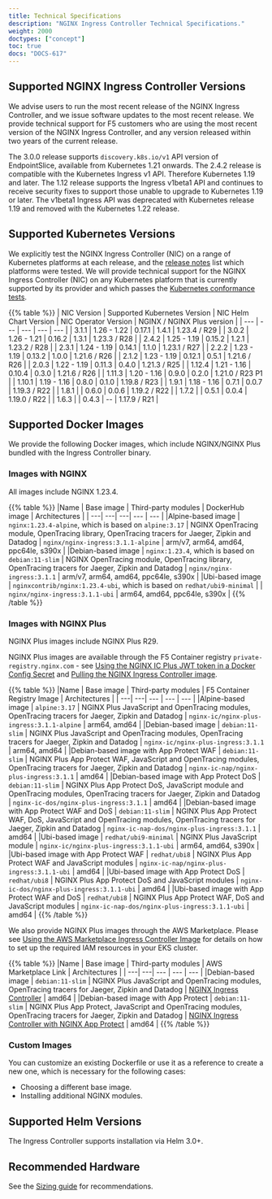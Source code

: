 ```yaml
---
title: Technical Specifications
description: "NGINX Ingress Controller Technical Specifications."
weight: 2000
doctypes: ["concept"]
toc: true
docs: "DOCS-617"
---
```



## Supported NGINX Ingress Controller Versions

We advise users to run the most recent release of the NGINX Ingress Controller, and we issue software updates to the most recent release. We provide technical support for F5 customers who are using the most recent version of the NGINX Ingress Controller, and any version released within two years of the current release.

The 3.0.0 release supports `discovery.k8s.io/v1` API version of EndpointSlice, available from Kubernetes 1.21 onwards.
The 2.4.2 release is compatible with the Kubernetes Ingress v1 API. Therefore Kubernetes 1.19 and later.
The 1.12 release supports the Ingress v1beta1 API and continues to receive security fixes to support those unable to upgrade to Kubernetes 1.19 or later. The v1beta1 Ingress API was deprecated with Kubernetes release 1.19 and removed with the Kubernetes 1.22 release.

## Supported Kubernetes Versions

We explicitly test the NGINX Ingress Controller (NIC) on a range of Kubernetes platforms at each release, and the [release notes](/nginx-ingress-controller/releases) list which platforms were tested. We will provide technical support for the NGINX Ingress Controller (NIC) on any Kubernetes platform that is currently supported by its provider and which passes the [Kubernetes conformance tests](https://www.cncf.io/certification/software-conformance/).

{{% table %}}
| NIC Version | Supported Kubernetes Version | NIC Helm Chart Version | NIC Operator Version | NGINX / NGINX Plus version |
| --- | --- | --- | --- | --- |
| 3.1.1 | 1.26 - 1.22 | 0.17.1 | 1.4.1 | 1.23.4 / R29 |
| 3.0.2 | 1.26 - 1.21 | 0.16.2 | 1.3.1 | 1.23.3 / R28 |
| 2.4.2 | 1.25 - 1.19 | 0.15.2 | 1.2.1 | 1.23.2 / R28 |
| 2.3.1 | 1.24 - 1.19 | 0.14.1 | 1.1.0 | 1.23.1 / R27 |
| 2.2.2 | 1.23 - 1.19 | 0.13.2 | 1.0.0 | 1.21.6 / R26 |
| 2.1.2 | 1.23 - 1.19 | 0.12.1 | 0.5.1 | 1.21.6 / R26 |
| 2.0.3 | 1.22 - 1.19 | 0.11.3 | 0.4.0 | 1.21.3 / R25 |
| 1.12.4 | 1.21 - 1.16 | 0.10.4 | 0.3.0 | 1.21.6 / R26 |
| 1.11.3 | 1.20 - 1.16 | 0.9.0 | 0.2.0 | 1.21.0 / R23 P1 |
| 1.10.1 | 1.19 - 1.16 | 0.8.0 | 0.1.0 | 1.19.8 / R23 |
| 1.9.1 | 1.18 - 1.16 | 0.7.1 | 0.0.7 | 1.19.3 / R22 |
| 1.8.1 |  | 0.6.0 | 0.0.6 | 1.19.2 / R22 |
| 1.7.2 |  | 0.5.1 | 0.0.4 | 1.19.0 / R22 |
| 1.6.3 |  | 0.4.3 | -- | 1.17.9 / R21 |

## Supported Docker Images

We provide the following Docker images, which include NGINX/NGINX Plus bundled with the Ingress Controller binary.

### Images with NGINX

All images include NGINX 1.23.4.

{{% table %}}
|Name | Base image | Third-party modules | DockerHub image | Architectures |
| ---| ---| ---| --- | --- |
|Alpine-based image | ``nginx:1.23.4-alpine``, which is based on ``alpine:3.17`` | NGINX OpenTracing module, OpenTracing library, OpenTracing tracers for Jaeger, Zipkin and Datadog | ``nginx/nginx-ingress:3.1.1-alpine`` | arm/v7, arm64, amd64, ppc64le, s390x |
|Debian-based image | ``nginx:1.23.4``, which is based on ``debian:11-slim`` | NGINX OpenTracing module, OpenTracing library, OpenTracing tracers for Jaeger, Zipkin and Datadog | ``nginx/nginx-ingress:3.1.1`` | arm/v7, arm64, amd64, ppc64le, s390x |
|Ubi-based image | ``nginxcontrib/nginx:1.23.4-ubi``, which is based on ``redhat/ubi9-minimal`` |  | ``nginx/nginx-ingress:3.1.1-ubi`` | arm64, amd64, ppc64le, s390x |
{{% /table %}}

### Images with NGINX Plus

NGINX Plus images include NGINX Plus R29.

NGINX Plus images are available through the F5 Container registry `private-registry.nginx.com` - see [Using the NGINX IC Plus JWT token in a Docker Config Secret](/nginx-ingress-controller/installation/using-the-jwt-token-docker-secret) and [Pulling the NGINX Ingress Controller image](/nginx-ingress-controller/installation/pulling-ingress-controller-image).

{{% table %}}
|Name | Base image | Third-party modules | F5 Container Registry Image | Architectures |
| ---| ---| --- | --- | --- |
|Alpine-based image | ``alpine:3.17`` | NGINX Plus JavaScript and OpenTracing modules, OpenTracing tracers for Jaeger, Zipkin and Datadog | `nginx-ic/nginx-plus-ingress:3.1.1-alpine` | arm64, amd64 |
|Debian-based image | ``debian:11-slim`` | NGINX Plus JavaScript and OpenTracing modules, OpenTracing tracers for Jaeger, Zipkin and Datadog | `nginx-ic/nginx-plus-ingress:3.1.1` | arm64, amd64 |
|Debian-based image with App Protect WAF | ``debian:11-slim`` | NGINX Plus App Protect WAF, JavaScript and OpenTracing modules, OpenTracing tracers for Jaeger, Zipkin and Datadog | `nginx-ic-nap/nginx-plus-ingress:3.1.1` | amd64 |
|Debian-based image with App Protect DoS | ``debian:11-slim`` | NGINX Plus App Protect DoS, JavaScript module and OpenTracing modules, OpenTracing tracers for Jaeger, Zipkin and Datadog | `nginx-ic-dos/nginx-plus-ingress:3.1.1` | amd64 |
|Debian-based image with App Protect WAF and DoS | ``debian:11-slim`` | NGINX Plus App Protect WAF, DoS, JavaScript and OpenTracing modules, OpenTracing tracers for Jaeger, Zipkin and Datadog | `nginx-ic-nap-dos/nginx-plus-ingress:3.1.1` | amd64 |
|Ubi-based image | ``redhat/ubi9-minimal`` | NGINX Plus JavaScript module | `nginx-ic/nginx-plus-ingress:3.1.1-ubi` | arm64, amd64, s390x |
|Ubi-based image with App Protect WAF | ``redhat/ubi8`` | NGINX Plus App Protect WAF and JavaScript modules | `nginx-ic-nap/nginx-plus-ingress:3.1.1-ubi` | amd64 |
|Ubi-based image with App Protect DoS | ``redhat/ubi8`` | NGINX Plus App Protect DoS and JavaScript modules | `nginx-ic-dos/nginx-plus-ingress:3.1.1-ubi` | amd64 |
|Ubi-based image with App Protect WAF and DoS | ``redhat/ubi8`` | NGINX Plus App Protect WAF, DoS and JavaScript modules | `nginx-ic-nap-dos/nginx-plus-ingress:3.1.1-ubi` | amd64 |
{{% /table %}}

We also provide NGINX Plus images through the AWS Marketplace. Please see [Using the AWS Marketplace Ingress Controller Image](/nginx-ingress-controller/installation/using-aws-marketplace-image/) for details on how to set up the required IAM resources in your EKS cluster.

{{% table %}}
|Name | Base image | Third-party modules | AWS Marketplace Link | Architectures |
| ---| ---| --- | --- | --- |
|Debian-based image | ``debian:11-slim`` | NGINX Plus JavaScript and OpenTracing modules, OpenTracing tracers for Jaeger, Zipkin and Datadog | [NGINX Ingress Controller](https://aws.amazon.com/marketplace/pp/prodview-fx3faxl7zqeau) | amd64 |
|Debian-based image with App Protect | ``debian:11-slim`` | NGINX Plus App Protect, JavaScript and OpenTracing modules, OpenTracing tracers for Jaeger, Zipkin and Datadog | [NGINX Ingress Controller with NGINX App Protect](https://aws.amazon.com/marketplace/pp/prodview-vnrnxbf6u3nra) | amd64 |
{{% /table %}}

### Custom Images

You can customize an existing Dockerfile or use it as a reference to create a new one, which is necessary for the following cases:

* Choosing a different base image.
* Installing additional NGINX modules.

## Supported Helm Versions

The Ingress Controller supports installation via Helm 3.0+.

## Recommended Hardware

See the [Sizing guide](https://www.nginx.com/resources/datasheets/nginx-ingress-controller-kubernetes-sizing-guide/) for recommendations.
